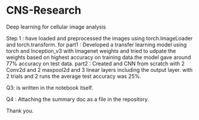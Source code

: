 # CNS-Research
Deep learning for cellular image analysis

Step 1 : have loaded and preprocessed the images using torch.ImageLoader and torch.transform.
for part1 : Developed a transfer learning model using torch and Inception_v3 with Imagenet weights and tried to udpate the weights based on highest accuracy on training data.the model gave around 77% accuracy on test data.
part2 : Created and CNN from scratch with 2 Conv2d and 2 maxpool2d and 3 linear layers including the output layer. with 2 trials and 2 runs the average test accuracy was 25%.

Q3: is written in the notebook itself.

Q4 : Attaching the summary doc as a file in the repository.


Thank you.
